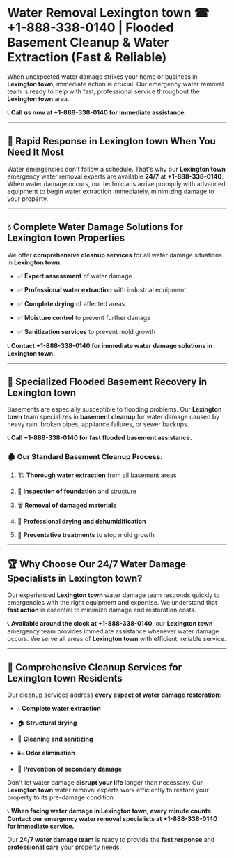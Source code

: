 # Water Removal Lexington town ☎ +1-888-338-0140 | Flooded Basement Cleanup & Water Extraction (Fast & Reliable)

When unexpected water damage strikes your home or business in **Lexington town**, immediate action is crucial. Our emergency water removal team is ready to help with fast, professional service throughout the **Lexington town** area. 

📞 **Call us now at +1-888-338-0140 for immediate assistance.**
---
## 🚀 Rapid Response in Lexington town When You Need It Most
Water emergencies don't follow a schedule. That's why our **Lexington town** emergency water removal experts are available **24/7** at **+1-888-338-0140**. When water damage occurs, our technicians arrive promptly with advanced equipment to begin water extraction immediately, minimizing damage to your property.
---
## 💧 Complete Water Damage Solutions for Lexington town Properties
We offer **comprehensive cleanup services** for all water damage situations in **Lexington town**:
- ✅ **Expert assessment** of water damage  
- ✅ **Professional water extraction** with industrial equipment  
- ✅ **Complete drying** of affected areas  
- ✅ **Moisture control** to prevent further damage  
- ✅ **Sanitization services** to prevent mold growth  
📞 **Contact +1-888-338-0140 for immediate water damage solutions in Lexington town.**
---
## 🌊 Specialized Flooded Basement Recovery in Lexington town
Basements are especially susceptible to flooding problems. Our **Lexington town** team specializes in **basement cleanup** for water damage caused by heavy rain, broken pipes, appliance failures, or sewer backups. 
📞 **Call +1-888-338-0140 for fast flooded basement assistance.**
### 🏚️ Our Standard Basement Cleanup Process:
1. 🏗️ **Thorough water extraction** from all basement areas  
2. 🔎 **Inspection of foundation** and structure  
3. 🗑️ **Removal of damaged materials**  
4. 💨 **Professional drying and dehumidification**  
5. 🚫 **Preventative treatments** to stop mold growth  
---
## 🏆 Why Choose Our 24/7 Water Damage Specialists in Lexington town?
Our experienced **Lexington town** water damage team responds quickly to emergencies with the right equipment and expertise. We understand that **fast action** is essential to minimize damage and restoration costs.
📞 **Available around the clock at +1-888-338-0140**, our **Lexington town** emergency team provides immediate assistance whenever water damage occurs. We serve all areas of **Lexington town** with efficient, reliable service.
---
## 🧹 Comprehensive Cleanup Services for Lexington town Residents
Our cleanup services address **every aspect of water damage restoration**:
- 💧 **Complete water extraction**  
- 🏠 **Structural drying**  
- 🧼 **Cleaning and sanitizing**  
- 🌬️ **Odor elimination**  
- 🚫 **Prevention of secondary damage**  
Don't let water damage **disrupt your life** longer than necessary. Our **Lexington town** water removal experts work efficiently to restore your property to its pre-damage condition.
📞 **When facing water damage in Lexington town, every minute counts. Contact our emergency water removal specialists at +1-888-338-0140 for immediate service.**
Our **24/7 water damage team** is ready to provide the **fast response** and **professional care** your property needs.
